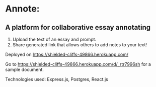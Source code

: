 # Annote:
## A platform for collaborative essay annotating

1. Upload the text of an essay and prompt.
2. Share generated link that allows others to add notes to your text!

Deployed on https://shielded-cliffs-49866.herokuapp.com/

Go to https://shielded-cliffs-49866.herokuapp.com/d/_rtr7996sh for a sample document.

Technologies used: Express.js, Postgres, React.js

